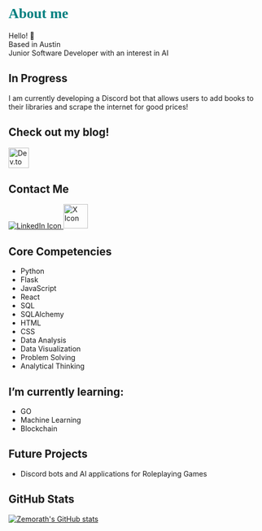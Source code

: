 <h1 style='color: teal; font-family: Times New Roman;'>About me</h1>

Hello! 👋
<br>
Based in Austin
<br>
Junior Software Developer with an interest in AI

## In Progress
I am currently developing a Discord bot that allows users to add books to their libraries and scrape the internet for good prices!

## Check out my blog!
<a href="https://dev.to/zemorath" target="_blank">
  <img src="https://res.cloudinary.com/practicaldev/image/fetch/s--AOunT8g5--/c_limit%2Cf_auto%2Cfl_progressive%2Cq_auto%2Cw_800/https://thepracticaldev.s3.amazonaws.com/i/78hs31fax49uwy6kbxyw.png" alt="Dev.to Icon" width="40" height="40"/>
</a>

## Contact Me
<a href="https://www.linkedin.com/in/trentward100/">
  <img src="https://img.icons8.com/color/48/000000/linkedin.png" alt="LinkedIn Icon" />
</a>
<a href="https://x.com/trentward100">
  <img src="https://www.freepnglogos.com/uploads/twitter-x-logo-png/twitter-x-logo-png-9.png" alt="X Icon" width="48" height="48"/>
</a>

## Core Competencies
- Python
- Flask
- JavaScript
- React
- SQL
- SQLAlchemy
- HTML
- CSS
- Data Analysis
- Data Visualization
- Problem Solving
- Analytical Thinking

## I’m currently learning:
- GO
- Machine Learning
- Blockchain

## Future Projects

- Discord bots and AI applications for Roleplaying Games

## GitHub Stats

[![Zemorath's GitHub stats](https://github-readme-stats.vercel.app/api?username=Zemorath&show_icons=true&theme=radical)](https://github.com/Zemorath/github-readme-stats)


<!--
**Zemorath/Zemorath** is a ✨ _special_ ✨ repository because its `README.md` (this file) appears on your GitHub profile.

Here are some ideas to get you started:

- 🔭 I’m currently working on ...
- 🌱 I’m currently learning ...
- 👯 I’m looking to collaborate on ...
- 🤔 I’m looking for help with ...
- 💬 Ask me about ...
- 📫 How to reach me: ...
- 😄 Pronouns: ...
- ⚡ Fun fact: ...
-->
